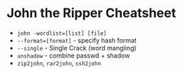 # John the Ripper Cheatsheet

- `john -wordlist=[list] [file]`
- `--format=[format]` - specify hash format
- `--single` - Single Crack (word mangling)
- `unshadow` - combine passwd + shadow
- `zip2john`, `rar2john`, `ssh2john`